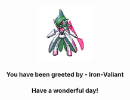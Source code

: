 <p align="center">
    <img src="https://raw.githubusercontent.com/PokeAPI/sprites/master/sprites/pokemon/1006.png" width="150" height="150">
</p>
<h3 align="center">You have been greeted by - <b>Iron-Valiant</b></h3>
<h3 align="center">Have a wonderful day!</h3>

